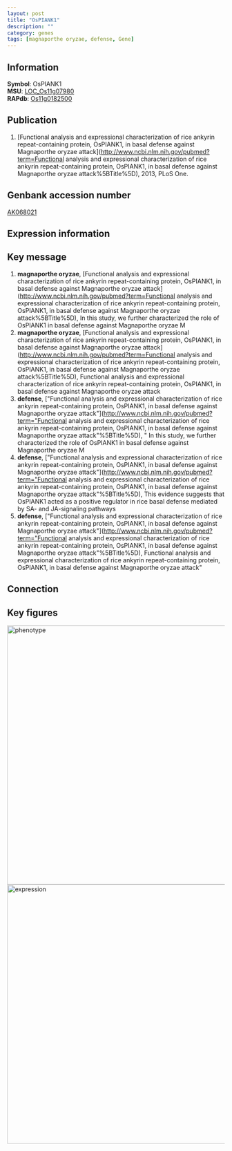 ```yaml
---
layout: post
title: "OsPIANK1"
description: ""
category: genes
tags: [magnaporthe oryzae, defense, Gene]
---
```


## Information
__Symbol__: OsPIANK1  
__MSU__: [LOC_Os11g07980](http://rice.plantbiology.msu.edu/cgi-bin/ORF_infopage.cgi?orf=LOC_Os11g07980)  
__RAPdb__: [Os11g0182500](http://rapdb.dna.affrc.go.jp/viewer/gbrowse_details/irgsp1?name=Os11g0182500)  

## Publication
1. [Functional analysis and expressional characterization of rice ankyrin repeat-containing protein, OsPIANK1, in basal defense against Magnaporthe oryzae attack](http://www.ncbi.nlm.nih.gov/pubmed?term=Functional analysis and expressional characterization of rice ankyrin repeat-containing protein, OsPIANK1, in basal defense against Magnaporthe oryzae attack%5BTitle%5D), 2013, PLoS One.

## Genbank accession number
[AK068021](http://www.ncbi.nlm.nih.gov/nuccore/AK068021)  

## Expression information

## Key message
1. __magnaporthe oryzae__, [Functional analysis and expressional characterization of rice ankyrin repeat-containing protein, OsPIANK1, in basal defense against Magnaporthe oryzae attack](http://www.ncbi.nlm.nih.gov/pubmed?term=Functional analysis and expressional characterization of rice ankyrin repeat-containing protein, OsPIANK1, in basal defense against Magnaporthe oryzae attack%5BTitle%5D),  In this study, we further characterized the role of OsPIANK1 in basal defense against Magnaporthe oryzae M
2. __magnaporthe oryzae__, [Functional analysis and expressional characterization of rice ankyrin repeat-containing protein, OsPIANK1, in basal defense against Magnaporthe oryzae attack](http://www.ncbi.nlm.nih.gov/pubmed?term=Functional analysis and expressional characterization of rice ankyrin repeat-containing protein, OsPIANK1, in basal defense against Magnaporthe oryzae attack%5BTitle%5D), Functional analysis and expressional characterization of rice ankyrin repeat-containing protein, OsPIANK1, in basal defense against Magnaporthe oryzae attack
3. __defense__, ["Functional analysis and expressional characterization of rice ankyrin repeat-containing protein, OsPIANK1, in basal defense against Magnaporthe oryzae attack"](http://www.ncbi.nlm.nih.gov/pubmed?term="Functional analysis and expressional characterization of rice ankyrin repeat-containing protein, OsPIANK1, in basal defense against Magnaporthe oryzae attack"%5BTitle%5D), " In this study, we further characterized the role of OsPIANK1 in basal defense against Magnaporthe oryzae M
4. __defense__, ["Functional analysis and expressional characterization of rice ankyrin repeat-containing protein, OsPIANK1, in basal defense against Magnaporthe oryzae attack"](http://www.ncbi.nlm.nih.gov/pubmed?term="Functional analysis and expressional characterization of rice ankyrin repeat-containing protein, OsPIANK1, in basal defense against Magnaporthe oryzae attack"%5BTitle%5D),  This evidence suggests that OsPIANK1 acted as a positive regulator in rice basal defense mediated by SA- and JA-signaling pathways
5. __defense__, ["Functional analysis and expressional characterization of rice ankyrin repeat-containing protein, OsPIANK1, in basal defense against Magnaporthe oryzae attack"](http://www.ncbi.nlm.nih.gov/pubmed?term="Functional analysis and expressional characterization of rice ankyrin repeat-containing protein, OsPIANK1, in basal defense against Magnaporthe oryzae attack"%5BTitle%5D), Functional analysis and expressional characterization of rice ankyrin repeat-containing protein, OsPIANK1, in basal defense against Magnaporthe oryzae attack"

## Connection

## Key figures
<img src="http://ricencode.github.io/images/OsPIANK1.pheno.png" alt="phenotype"  style="width: 600px;"/>

<img src="http://ricencode.github.io/images/OsPIANK1.exp.png" alt="expression"  style="width: 600px;"/>



